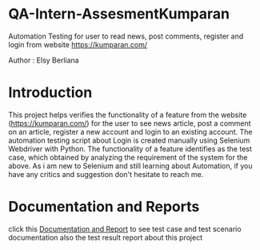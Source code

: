 # QA-Intern-AssesmentKumparan
Automation Testing for user to read news, post comments, register and login from website https://kumparan.com/

Author : Elsy Berliana

# Introduction
This project helps verifies the functionality of a feature from the website (https://kumparan.com/) for the user to see news article, post a comment on an article, register a new account and login to an existing account. The automation testing script about Login is created manually using Selenium Webdriver with Python. The functionality of a feature identifies as the test case, which obtained by analyzing the requirement of the system for the above. As i am new to Selenium and still learning about Automation, if you have any critics and suggestion don't hesitate to reach me.

# Documentation and Reports
click this [Documentation and Report](https://docs.google.com/spreadsheets/d/1a4ZA0qKyyumX_OASropmtQ3_FfVcGDdF/edit?usp=sharing&ouid=108686879793086768889&rtpof=true&sd=true) to see test case and test scenario documentation also the test result report about this project
